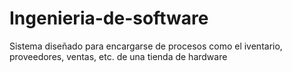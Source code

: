 # Ingenieria-de-software

Sistema diseñado para encargarse de procesos como el iventario, proveedores, ventas, etc. 
de una tienda de hardware
